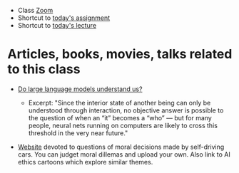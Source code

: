 
- Class [Zoom](https://nyu.zoom.us/j/92332634151)
- Shortcut to [today's assignment](weeklySchedule.md/#todays-assignment)    
- Shortcut to [today's lecture](lectureNotes.md/#todays-lecture)    

# Articles, books, movies, talks related to this class

- [Do large language models understand us?](https://medium.com/@blaisea/do-large-language-models-understand-us-6f881d6d8e75)
	- Excerpt: "Since the interior state of another being can only be understood
		through interaction, no objective answer is possible to the question of
		when an “it” becomes a “who” — but for many people, neural nets running on
		computers are likely to cross this threshold in the very near future."

- [Website](https://www.moralmachine.net/) devoted to questions of moral
	decisions made by self-driving cars. You can judget moral dillemas and
	upload your own. Also link to AI ethics cartoons which explore similar
	themes.
